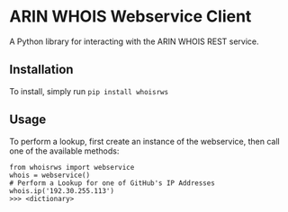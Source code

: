 # ARIN WHOIS Webservice Client
A Python library for interacting with the ARIN WHOIS REST service.

## Installation
To install, simply run `pip install whoisrws`

## Usage
To perform a lookup, first create an instance of the webservice, then call one of the available methods:

```
from whoisrws import webservice
whois = webservice()
# Perform a Lookup for one of GitHub's IP Addresses
whois.ip('192.30.255.113')
>>> <dictionary>
```
